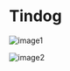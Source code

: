 # Tindog

![image1](https://user-images.githubusercontent.com/63685100/116794771-55e56480-aaed-11eb-80f0-ec29a3bc7ff5.jpg)

![image2](https://user-images.githubusercontent.com/63685100/116794775-5b42af00-aaed-11eb-961c-a9c3de1955c9.jpg)
